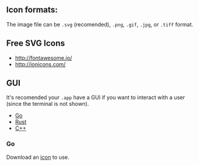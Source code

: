 ## Icon formats:

The image file can be `.svg` (recomended), `.png`, `.gif`, `.jpg`, or `.tiff` format.

## Free SVG Icons

- http://fontawesome.io/
- http://ionicons.com/

## GUI
It's recomended your `.app` have a GUI if you want to interact with a user (since the terminal is not shown).

- [Go](http://awesome-go.com/#gui)
- [Rust](https://github.com/kud1ing/awesome-rust#gui)
- [C++](https://github.com/fffaraz/awesome-cpp#gui)

### Go
Download an [icon](http://ionicons.com/#quote) to use.

